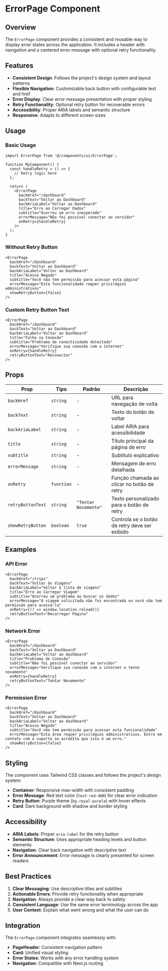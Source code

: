 # ErrorPage Component

## Overview

The `ErrorPage` component provides a consistent and reusable way to display error states across the application. It includes a header with navigation and a centered error message with optional retry functionality.

## Features

- **Consistent Design**: Follows the project's design system and layout patterns
- **Flexible Navigation**: Customizable back button with configurable text and href
- **Error Display**: Clear error message presentation with proper styling
- **Retry Functionality**: Optional retry button for recoverable errors
- **Accessibility**: Proper ARIA labels and semantic structure
- **Responsive**: Adapts to different screen sizes

## Usage

### Basic Usage

```tsx
import ErrorPage from '@/components/ui/ErrorPage';

function MyComponent() {
  const handleRetry = () => {
    // Retry logic here
  };

  return (
    <ErrorPage
      backHref="/dashboard"
      backText="Voltar ao Dashboard"
      backAriaLabel="Voltar ao Dashboard"
      title="Erro ao Carregar Dados"
      subtitle="Ocorreu um erro inesperado"
      errorMessage="Não foi possível conectar ao servidor"
      onRetry={handleRetry}
    />
  );
}
```

### Without Retry Button

```tsx
<ErrorPage
  backHref="/dashboard"
  backText="Voltar ao Dashboard"
  backAriaLabel="Voltar ao Dashboard"
  title="Acesso Negado"
  subtitle="Você não tem permissão para acessar esta página"
  errorMessage="Esta funcionalidade requer privilégios administrativos"
  showRetryButton={false}
/>
```

### Custom Retry Button Text

```tsx
<ErrorPage
  backHref="/dashboard"
  backText="Voltar ao Dashboard"
  backAriaLabel="Voltar ao Dashboard"
  title="Falha na Conexão"
  subtitle="Problema de conectividade detectado"
  errorMessage="Verifique sua conexão com a internet"
  onRetry={handleRetry}
  retryButtonText="Reconectar"
/>
```

## Props

| Prop              | Tipo       | Padrão               | Descrição                                     |
| ----------------- | ---------- | -------------------- | --------------------------------------------- |
| `backHref`        | `string`   | -                    | URL para navegação de volta                   |
| `backText`        | `string`   | -                    | Texto do botão de voltar                      |
| `backAriaLabel`   | `string`   | -                    | Label ARIA para acessibilidade                |
| `title`           | `string`   | -                    | Título principal da página de erro            |
| `subtitle`        | `string`   | -                    | Subtítulo explicativo                         |
| `errorMessage`    | `string`   | -                    | Mensagem de erro detalhada                    |
| `onRetry`         | `function` | -                    | Função chamada ao clicar no botão de retry    |
| `retryButtonText` | `string`   | `"Tentar Novamente"` | Texto personalizado para o botão de retry     |
| `showRetryButton` | `boolean`  | `true`               | Controla se o botão de retry deve ser exibido |

## Examples

### API Error

```tsx
<ErrorPage
  backHref="/trips"
  backText="Voltar às Viagens"
  backAriaLabel="Voltar à lista de viagens"
  title="Erro ao Carregar Viagem"
  subtitle="Ocorreu um problema ao buscar os dados"
  errorMessage="A viagem solicitada não foi encontrada ou você não tem permissão para acessá-la"
  onRetry={() => window.location.reload()}
  retryButtonText="Recarregar Página"
/>
```

### Network Error

```tsx
<ErrorPage
  backHref="/dashboard"
  backText="Voltar ao Dashboard"
  backAriaLabel="Voltar ao dashboard"
  title="Problema de Conexão"
  subtitle="Não foi possível conectar ao servidor"
  errorMessage="Verifique sua conexão com a internet e tente novamente"
  onRetry={handleRetry}
  retryButtonText="Tentar Novamente"
/>
```

### Permission Error

```tsx
<ErrorPage
  backHref="/dashboard"
  backText="Voltar ao Dashboard"
  backAriaLabel="Voltar ao dashboard"
  title="Acesso Negado"
  subtitle="Você não tem permissão para acessar esta funcionalidade"
  errorMessage="Esta área requer privilégios administrativos. Entre em contato com o suporte se acredita que isso é um erro."
  showRetryButton={false}
/>
```

## Styling

The component uses Tailwind CSS classes and follows the project's design system:

- **Container**: Responsive max-width with consistent padding
- **Error Message**: Red text color (`text-red-400`) for clear error indication
- **Retry Button**: Purple theme (`bg-royal-purple`) with hover effects
- **Card**: Dark background with shadow and border styling

## Accessibility

- **ARIA Labels**: Proper `aria-label` for the retry button
- **Semantic Structure**: Uses appropriate heading levels and button elements
- **Navigation**: Clear back navigation with descriptive text
- **Error Announcement**: Error message is clearly presented for screen readers

## Best Practices

1. **Clear Messaging**: Use descriptive titles and subtitles
2. **Actionable Errors**: Provide retry functionality when appropriate
3. **Navigation**: Always provide a clear way back to safety
4. **Consistent Language**: Use the same error terminology across the app
5. **User Context**: Explain what went wrong and what the user can do

## Integration

The `ErrorPage` component integrates seamlessly with:

- **PageHeader**: Consistent navigation pattern
- **Card**: Unified visual styling
- **Error States**: Works with any error handling system
- **Navigation**: Compatible with Next.js routing
